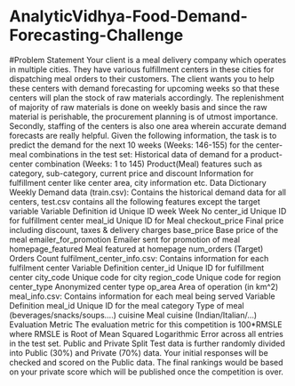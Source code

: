 # AnalyticVidhya-Food-Demand-Forecasting-Challenge
#Problem Statement 
Your client is a meal delivery company which operates in multiple cities. They have various fulfillment centers in these cities for dispatching meal orders to their customers. The client wants you to help these centers with demand forecasting for upcoming weeks so that these centers will plan the stock of raw materials accordingly.  The replenishment of majority of raw materials is done on weekly basis and since the raw material is perishable, the procurement planning is of utmost importance. Secondly, staffing of the centers is also one area wherein accurate demand forecasts are really helpful. Given the following information, the task is to predict the demand for the next 10 weeks (Weeks: 146-155) for the center-meal combinations in the test set:    Historical data of demand for a product-center combination (Weeks: 1 to 145) Product(Meal) features such as category, sub-category, current price and discount Information for fulfillment center like center area, city information etc.    Data Dictionary    Weekly Demand data (train.csv): Contains the historical demand data for all centers, test.csv contains all the following features except the target variable    Variable	Definition id	Unique ID week	Week No center_id	Unique ID for fulfillment center meal_id	Unique ID for Meal checkout_price	Final price including discount, taxes & delivery charges base_price	Base price of the meal emailer_for_promotion	Emailer sent for promotion of meal homepage_featured	Meal featured at homepage num_orders	(Target) Orders Count      fulfilment_center_info.csv: Contains information for each fulfilment center    Variable	Definition center_id	Unique ID for fulfillment center city_code	Unique code for city region_code	Unique code for region center_type	Anonymized center type op_area	Area of operation (in km^2)    meal_info.csv: Contains information for each meal being served    Variable	Definition meal_id	Unique ID for the meal category	Type of meal (beverages/snacks/soups….) cuisine	Meal cuisine (Indian/Italian/…)    Evaluation Metric The evaluation metric for this competition is 100*RMSLE where RMSLE is Root of Mean Squared Logarithmic Error across all entries in the test set.  Public and Private Split Test data is further randomly divided into Public (30%) and Private (70%) data.  Your initial responses will be checked and scored on the Public data. The final rankings would be based on your private score which will be published once the competition is over.
